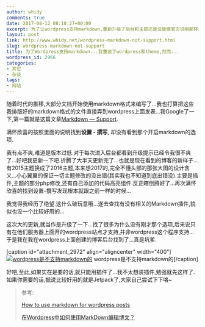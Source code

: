 ```yaml
---
author: whidy
comments: true
date: 2017-08-12 08:10:27+00:00
excerpt: 为了让wordpress支持markdown,重新升级了后台和主题还是没能像官方说明那样解决...最后才发现,那是给基于wordpress官方站点上创建的博客使用的...也真是醉了.
layout: post
link: http://www.whidy.net/wordpress-markdown-not-support.html
slug: wordpress-markdown-not-support
title: 为了Wordpress支持markdown...我重装了wordpress和theme,然而...
wordpress_id: 2966
categories:
- 其它
- 杂谈
tags:
- 网站
---
```


随着时代的推移,大部分文档开始使用markdown格式来编写了...我也打算把这些我排版好的markdown格式的文件直接弄到wordpress上面发表...我Google了一下,第一篇就是这篇文章[Markdown — Support](https://en.support.wordpress.com/markdown/).

满怀欣喜的按照里面的说明找到**设置 - 撰写**, 却没有看到那个开启markdown的选项.

我有点不爽,难道是版本过低.对于每次进入后台都看到升级提示已经令我很不爽了...好吧我更新一下吧.折腾了大半天更新完了...也就是现在看到的博客的新样子...有2015主题换成了2016主题,本来想2017的,完全不懂头部的那张大图的设计含义...小心翼翼的保证一切主题修改的没出错(其实我也不知道到底出错没).主要是插件,主题的部分php修改,还有自己添加的代码高亮组件.反正瞎倒腾好了...再次满怀欣喜的找到设置-撰写发现根本就跟之前一样的时候...

我觉得我经历了绝望.这什么破玩意哦...遂去查找有没有相关的Markdown插件,貌似也没一个比较好用的...

这次大的更新,就当作是升级了一下...找了很多为什么没有刚才那个选项,后来说只有在他们服务器上面开的wordpress站点才支持,并非wordpress这个程序支持...于是我在我在wordpress上面创建的博客后台找到了...真是坑爹.

[caption id="attachment_2972" align="aligncenter" width="400"][![wordpress是不支持markdown的](http://www.whidy.net/wp-content/uploads/2017/08/markdown-400x335.png)](http://www.whidy.net/wp-content/uploads/2017/08/markdown.png) wordpress是不支持markdown的[/caption]

好吧,至此,如果实在是要的话,就只能用插件了...我不太想装插件,勉强就先这样了.如果你需要的话,据说比较好用的就是Jetpack了,大家自己尝试下下咯~


<blockquote>参考:

[How to use markdown for wordpress posts](https://stackoverflow.com/questions/44538043/how-to-use-markdown-for-wordpress-posts)

[在Wordpress中如何使用MarkDown编辑博文？](https://www.zhihu.com/question/28276750)</blockquote>
